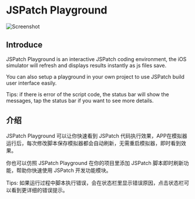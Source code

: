 # JSPatch Playground

![Screenshot](https://raw.github.com/bang590/JSPatch/master/Demo/iOSPlayground/Screenshot.gif)

## Introduce

JSPatch Playground is an interactive JSPatch coding environment, the iOS simulator will refresh and displays results instantly as js files save.

You can also setup a playground in your own project to use JSPatch build user interface easily.

Tips: if there is error of the script code, the status bar will show the messages, tap the status bar if you want to see more details.

## 介绍

JSPatch Playground 可以让你快速看到 JSPatch 代码执行效果，APP在模拟器运行后，每次修改脚本保存模拟器都会自动刷新，无需重启模拟器，即时看到效果。

你也可以仿照 JSPatch Playground 在你的项目里添加 JSPatch 脚本即时刷新功能，帮助你快速使用 JSPatch 开发功能模块。

Tips: 如果运行过程中脚本执行错误，会在状态栏里显示错误原因，点击状态栏可以看到更详细的错误提示。